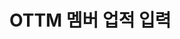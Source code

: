 #  OTTM 멤버 업적 입력

<api-endpoint openapi-path="../../openapi/achievement-swagger.json" method="POST" endpoint="/v1/member/record"/>